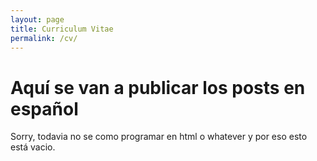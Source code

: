 ```yaml
---
layout: page
title: Curriculum Vitae
permalink: /cv/
---
```


# Aquí se van a publicar los posts en español
Sorry, todavia no se como programar en html o whatever y por eso esto está vacio. 

